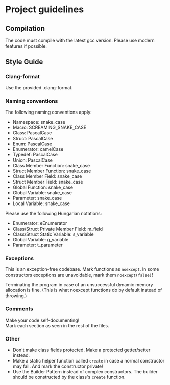 # Project guidelines

## Compilation

The code must compile with the latest gcc version.
Please use modern features if possible.

## Style Guide

### Clang-format

Use the provided .clang-format.

### Naming conventions

The following naming conventions apply:

- Namespace: snake_case
- Macro: SCREAMING_SNAKE_CASE
- Class: PascalCase
- Struct: PascalCase
- Enum: PascalCase
- Enumerator: camelCase
- Typedef: PascalCase
- Union: PascalCase
- Class Member Function: snake_case
- Struct Member Function: snake_case
- Class Member Field: snake_case
- Struct Member Field: snake_case
- Global Function: snake_case
- Global Variable: snake_case
- Parameter: snake_case
- Local Variable: snake_case

Please use the following Hungarian notations:

- Enumerator: eEnumerator
- Class/Struct Private Member Field: m_field
- Class/Struct Static Variable: s_variable
- Global Variable: g_variable
- Parameter: t_parameter

### Exceptions

This is an exception-free codebase. Mark functions as `noexcept`.
In some constructors exceptions are unavoidable, mark them `noexcept(false)`!

Terminating the program in case of an unsuccessful dynamic memory allocation is fine.
(This is what noexcept functions do by default instead of throwing.)

### Comments

Make your code self-documenting!  
Mark each section as seen in the rest of the files.

### Other

- Don't make class fields protected. Make a protected getter/setter instead.
- Make a static helper function called `create` in case a normal constructor may fail.
  And mark the constructor private!
- Use the Builder Pattern instead of complex constructors.
  The builder should be constructed by the class's `create` function.
